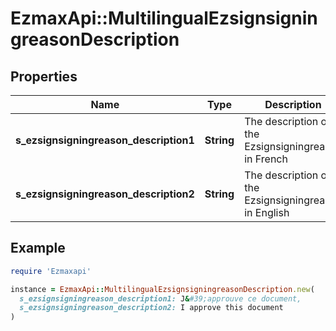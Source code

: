 # EzmaxApi::MultilingualEzsignsigningreasonDescription

## Properties

| Name | Type | Description | Notes |
| ---- | ---- | ----------- | ----- |
| **s_ezsignsigningreason_description1** | **String** | The description of the Ezsignsigningreason in French | [optional] |
| **s_ezsignsigningreason_description2** | **String** | The description of the Ezsignsigningreason in English | [optional] |

## Example

```ruby
require 'Ezmaxapi'

instance = EzmaxApi::MultilingualEzsignsigningreasonDescription.new(
  s_ezsignsigningreason_description1: J&#39;approuve ce document,
  s_ezsignsigningreason_description2: I approve this document
)
```

